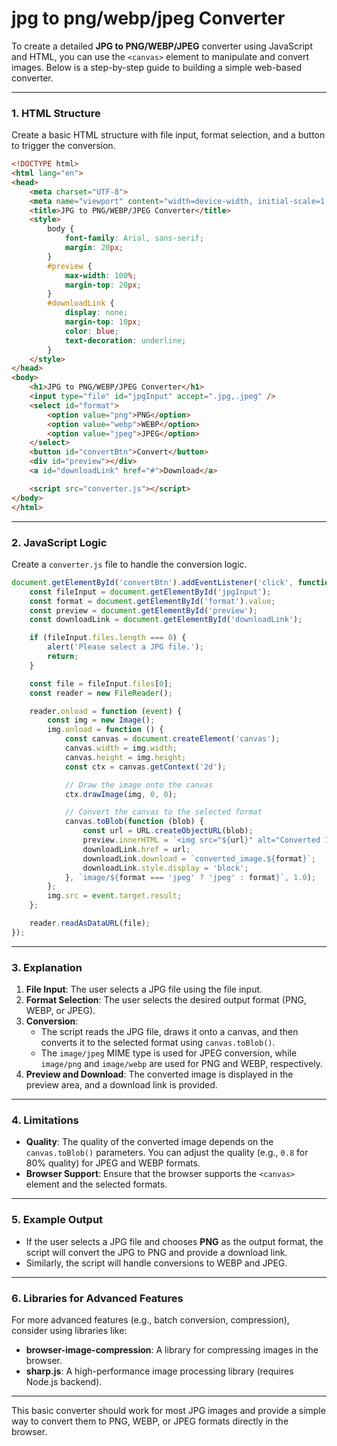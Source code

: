 # jpg  to png/webp/jpeg Converter
To create a detailed **JPG to PNG/WEBP/JPEG** converter using JavaScript and HTML, you can use the `<canvas>` element to manipulate and convert images. Below is a step-by-step guide to building a simple web-based converter.

---

### 1. HTML Structure
Create a basic HTML structure with file input, format selection, and a button to trigger the conversion.

```html
<!DOCTYPE html>
<html lang="en">
<head>
    <meta charset="UTF-8">
    <meta name="viewport" content="width=device-width, initial-scale=1.0">
    <title>JPG to PNG/WEBP/JPEG Converter</title>
    <style>
        body {
            font-family: Arial, sans-serif;
            margin: 20px;
        }
        #preview {
            max-width: 100%;
            margin-top: 20px;
        }
        #downloadLink {
            display: none;
            margin-top: 10px;
            color: blue;
            text-decoration: underline;
        }
    </style>
</head>
<body>
    <h1>JPG to PNG/WEBP/JPEG Converter</h1>
    <input type="file" id="jpgInput" accept=".jpg,.jpeg" />
    <select id="format">
        <option value="png">PNG</option>
        <option value="webp">WEBP</option>
        <option value="jpeg">JPEG</option>
    </select>
    <button id="convertBtn">Convert</button>
    <div id="preview"></div>
    <a id="downloadLink" href="#">Download</a>

    <script src="converter.js"></script>
</body>
</html>
```

---

### 2. JavaScript Logic
Create a `converter.js` file to handle the conversion logic.

```javascript
document.getElementById('convertBtn').addEventListener('click', function () {
    const fileInput = document.getElementById('jpgInput');
    const format = document.getElementById('format').value;
    const preview = document.getElementById('preview');
    const downloadLink = document.getElementById('downloadLink');

    if (fileInput.files.length === 0) {
        alert('Please select a JPG file.');
        return;
    }

    const file = fileInput.files[0];
    const reader = new FileReader();

    reader.onload = function (event) {
        const img = new Image();
        img.onload = function () {
            const canvas = document.createElement('canvas');
            canvas.width = img.width;
            canvas.height = img.height;
            const ctx = canvas.getContext('2d');

            // Draw the image onto the canvas
            ctx.drawImage(img, 0, 0);

            // Convert the canvas to the selected format
            canvas.toBlob(function (blob) {
                const url = URL.createObjectURL(blob);
                preview.innerHTML = `<img src="${url}" alt="Converted Image" />`;
                downloadLink.href = url;
                downloadLink.download = `converted_image.${format}`;
                downloadLink.style.display = 'block';
            }, `image/${format === 'jpeg' ? 'jpeg' : format}`, 1.0);
        };
        img.src = event.target.result;
    };

    reader.readAsDataURL(file);
});
```

---

### 3. Explanation
1. **File Input**: The user selects a JPG file using the file input.
2. **Format Selection**: The user selects the desired output format (PNG, WEBP, or JPEG).
3. **Conversion**:
   - The script reads the JPG file, draws it onto a canvas, and then converts it to the selected format using `canvas.toBlob()`.
   - The `image/jpeg` MIME type is used for JPEG conversion, while `image/png` and `image/webp` are used for PNG and WEBP, respectively.
4. **Preview and Download**: The converted image is displayed in the preview area, and a download link is provided.

---

### 4. Limitations
- **Quality**: The quality of the converted image depends on the `canvas.toBlob()` parameters. You can adjust the quality (e.g., `0.8` for 80% quality) for JPEG and WEBP formats.
- **Browser Support**: Ensure that the browser supports the `<canvas>` element and the selected formats.

---

### 5. Example Output
- If the user selects a JPG file and chooses **PNG** as the output format, the script will convert the JPG to PNG and provide a download link.
- Similarly, the script will handle conversions to WEBP and JPEG.

---

### 6. Libraries for Advanced Features
For more advanced features (e.g., batch conversion, compression), consider using libraries like:
- **browser-image-compression**: A library for compressing images in the browser.
- **sharp.js**: A high-performance image processing library (requires Node.js backend).

---

This basic converter should work for most JPG images and provide a simple way to convert them to PNG, WEBP, or JPEG formats directly in the browser.
